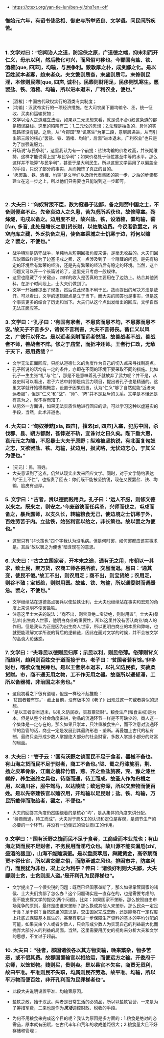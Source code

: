 * https://ctext.org/yan-tie-lun/ben-yi/zhs?en=off

### 惟始元六年，有诏书使丞相、御史与所举贤良、文学语。问民间所疾苦。
<br/>

### 1. 文学对曰：“窃闻治人之道，防淫佚之原，广道德之端，抑末利而开仁义，毋示以利，然后教化可兴，而风俗可移也。今郡国有盐、铁、酒榷[que, 四声]，均输，与民争利。散敦厚之朴，成贪鄙之化。是以百姓就本者寡，趋末者众。夫文繁则质衰，末盛则质亏。末修则民淫，本修则民悫[que, 四声, 诚朴]。民悫则财用足，民侈则饥寒生。愿罢盐、铁、酒榷、均输，所以进本退末，广利农业，便也。”
* [酒榷]：中国古代政权实行的酒类专卖制度；
* [均输]：汉武帝实行的一项经济措施。在大司农属下置均输令、丞，统一征收、买卖和运输货物；
* 文学以治人之道建立法理，如果以二元思想来看，就是说不合(我)这条道的都是错误路线。这里的陷阱有二：1.二元论的思想；2.法理是抽象的，具体的实现路径没有提。之后，从“今郡国”至“饥寒生“为第二段，意层层递进，从而引出第三段的核心“罢盐、铁、酒榷、均输”，后面“进本退末，广利农业”也只是为了加强说服力。
* 开场说“与民争利”，这里我认为有一个前提：盐铁均输的价格过高，并长期维持，这样才能说得上是“与民争利”；如果价格处于低位甚至中等的水平，那么这样并不能算“与民争利”，甚至于是大利民生。所以这里文学运用了以偏盖全的手段，只说了部分的事实，从而掩饰了真正的目的。
* “愿罢盐、铁、酒榷、均输”是文学们以及所代表集团的第一步，之后的步骤都建立在这一步之上，所以他们只需要也只能说到这一步即可。
<br/>

### 2. 大夫曰：“匈奴背叛不臣，数为寇暴于边鄙，备之则劳中国之士，不备则侵盗不止。先帝哀边人之久患，苦为虏所系获也，故修障塞。殇烽燧，屯戍以备之。边用度不足，故兴盐、铁，设酒榷，置均输，蕃[fan, 多音, 此处是增长之意]货长财，以佐助边费。今议者欲罢之，内空府库之藏，外乏执备之用，使备塞乘城之士饥寒于边，将何以赡之？罢之，不便也。”
* 战争特别是防守战争，单纯地从短期回报角度来讲，是毫无收益的。大夫们回应说置四样是为了边塞屯戍之费，这一点涉及到了一个隐藏的问题，是先有稳定的环境后有繁荣的经济，还是先有繁荣的经济后有稳定的环境。当然，这个问题又可以开一个长篇讨论了，这里先只考虑一般规律。 
* 这里也隐藏了个关键点，四样的收入是否真的主要用在了边防上。结合其他资料，在那个时间段上，士大夫们做到了。
* 文学一开始便提出了现象，然后说此现象不利于民，故而提出的解决方法是放开。可以看出，文学的逻辑起点是立于当下，而大夫的回答也是事实，但是这个事实更多的结合了历史和当下。大夫们从这个点出发给出的回应，文学自然无法正面应答。

### 3. 文学曰：“孔子曰：‘有国有家者，不患贫而患不均，不患寡而患不安。’故天子不言多少，诸侯不言利害，大夫不言得丧。蓄仁义以风之，广德行以怀之。是以近者亲附而远者悦服。故善战者不战，善战者不师，善战者不阵。修之于庙堂，而折冲还师。王者行仁政，无敌于天下，恶用费哉？”
* 文学无法正面回应，只能从道德仁义的角度作为自己的切入点来寻找制高点。
* 孔子所说的话均有一定的条件，亦即在不同的环境下要采取不同的措施。比如孔子一生主张“礼”与“仁”，那是不是意味着孔子就放弃了武力呢？并不是，从各史料可以看出，君子六艺中射御是纯武力项目，提出者孔子也是精通的。这里文学就开始模糊概念，设置于因果倒置，认为“仁义”够了自然就能“近者亲远者服”，但是“仁义”和“战”、“师”、“阵”并不是互斥的关系。文学是不懂还是有意为之，就不得而知了。
* 从另外一方面讲，如果无法实质性地进行回应的话，可以学习这种以虚避实的手段，当然，此术非道也。

### 4. 大夫曰：“匈奴桀黠[xia, 四声]，擅恣[zi, 四声]入塞，犯厉中国，杀伐郡、县、朔方都尉，甚悖逆不轨，宜诛讨之日久矣。陛下垂大惠，哀元元之为赡，不忍暴士大夫于原野；纵难被坚执锐，有北面复匈奴之志，又欲罢盐、铁、均输，扰边用，损武略，无忧边志心，于其义为便也。”
* [元元]：民，百姓。
* 大夫意识到了这点，仍然从现实出发来回应文学。同时，对于文学隐约表达的“王上不仁”，也指责了回去：你们既不能被坚执锐，现在又要罢盐、铁、均输，脸皮有点厚。

### 5. 文学曰：“古者，贵以德而贱用兵。孔子曰：‘远人不服，则修文德以来之。既来之，则安之。’今废道德而任兵革，兴师而伐之，屯戍而备之，暴兵露师，以支久长，转输粮食无己，使边境之士饥寒于外，百姓劳苦于内。立盐铁，始张利官以给之，非长策也。故以罢之为便也。”
* 这里只有“非长策也”四个字我认为没毛病。但是何时罢，如何罢都应该实事求是。其后“故以罢之为便也”暗含现在的意思。

### 6. 大夫曰：“古之立国家者，开本末之途，通有无之用，市朝以一其求，致士民，聚万货，农商工师各得所欲，交易而退。易曰：‘通其变，使民不倦。’故工不出，则农用乏；商不出，则宝货绝；农用乏，则谷不殖；宝货绝，则财用匮。故盐、铁、均输，所以通委财而调缓急。罢之，不便也。”
* 文学继续站在道德高点罢兵以使盐铁让利，士大夫也继续站在事实和宏观的角度上来说明不便罢盐铁。
* 注意这里士大夫的说法：“商不出，则宝货绝...宝货绝，则财用匮”。士大夫(桑弘羊)出生商人世家，他明白商业的重要性，所以这里并没有否认商业/商人的作用。但是我认为正是因为出生商人世家，所以更明白商业的本质和弊端，也就更能理解文学所说的背后的逻辑链，因此在面对文学的时候，并不会被文学的高谈大论迷惑。

### 7. 文学曰：“夫导民以德则民归厚；示民以利，则民俗薄。俗薄则背义而趋利，趋利则百姓交于道而接于市。老子曰：‘贫国者若有馀。’非多财也，嗜欲众而民躁也。是以王者崇本退末，以礼义防民欲，实菽粟货财。市，商不通无用之物，工不作无用之器。故商所以通郁滞，工所以备器械，非治国之本务也。”
* 这段初看之下很有道理，但是一样经不起推敲：
* ‘贫国者若有馀。’ - 截止目前，没有版本的《老子》出现过这一句或者类似的思想。
* ”是以王者崇本退末，以礼义防民欲，实菽粟货财“。粮食生产(粮食主权)是为本，但是从整个社会角度来讲，物品的流通环节一样是不可缺少的，商人这一个集体是一定存在的，那么如果只崇本，只注重粮食生产，而不注意对流通环节的监管的话，商业一定是发展到其最终形态 - 垄断。再叠加上古代的私有制，最终只会形成少数人掌握绝大部分的社会财富，多数人掌握小部分的财富的局面。

### 8. 大夫曰：“管子云：‘国有沃野之饶而民不足于食者，器械不备也。有山海之货而民不足于财者，商工不备也。’陇、蜀之丹漆旄羽，荆、扬之皮革骨象，江南之楠梓竹箭，燕、齐之鱼盐旃裘，兖、豫之漆丝絺紵，养生送终之具也，待商而通，待工而成。故圣人作为舟楫之用，以通川谷，服牛驾马，以达陵陆；致远穷深，所以交庶物而便百姓。是以先帝建铁官以赡农用，开均输以足民财；盐、铁、均输，万民所戴仰而取给者，罢之，不便也。”
* 大夫的回答其角度仍然围绕着的是核心“均”，是从集体的角度来讲分配。
* “待商而通，待工而成”，大夫对于商&工的认识和定位是客观，是调节生产的必要的一个环节。并没有一边倒式的否认商/工的作用。

### 9.文学曰：“国有沃野之饶而民不足于食者，工商盛而本业荒也；有山海之货而民不足财者，不务民用而淫巧众也。故川源不能实漏卮(zhī, 盛酒的器皿)，山海不能赡溪壑。是以盘庚萃居，舜藏黄金，高帝禁商贾不得仕宦，所以遏贪鄙之俗，而醇至诚之风也。排困市井，防塞利门，而民犹为非也，况上之为利乎？传曰：‘诸侯好利则大夫鄙，大夫鄙则士贪，士贪则庶人盗。’是开利孔为民罪梯也”。
* 文学提出了一个很尖锐的问题：既然已经国家垄断了，那么如果掌管国家的诸侯、士大夫们贪鄙了怎么办？这个问题确实是一直存在的，也是需要考虑的，但不能支撑文学的提议(两个问题)。比如：如果国家不垄断，那么按照自由市场竞争的原则，最终是由谁来垄断？那么换成其他人来垄断，那么民众一定足于食？足于财？当然这里的意思是，交由国家完成垄断，还是能够在一定程度上托底式保障基本民生的，甚至有更进一步保障生产资料的基本的平均分配的可能，如果交由个人或者少数人，只会形成少数人为实现自己的利益最大化而抛弃大部分人的利益的局面。当然，这里需要用历史的视角来分析大夫和文学的思想，不宜过于超前。

### 10. 大夫曰：“往者，郡国诸侯各以其方物贡输，晚来繁杂，物多苦恶，或不偿其费。故郡国置输官以相给运，而便远方之输。开委府于京师，以笼货物。贱则买，贵则卖。是以县官不失实，商贾无贸利，故曰平准。平准则民不失职，均属则民齐劳逸。故平准、均输，所以平万物而便百姓，非开孔利而为民罪梯者也”。
* 此段大夫说明设置平准、均输第原因。



* 盐铁之政，始于汉武。两者是日常生活的必须品，所以以盐铁官营，一来是为了筹措军费，二来也是作为***灵活***调控财政、税收的手段。
* 为何不用粮食来完成这个目的呢？我认为原因是多方面的：1.粮食是绝对的必需品，原本就有田赋，在古代丰年和荒年的收成差距很大；2.粮食量大且不好存储和管理；

